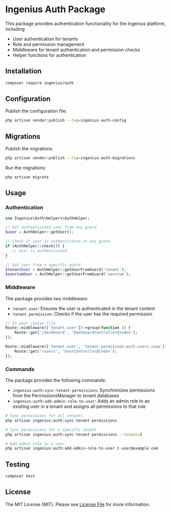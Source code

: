 # Ingenius Auth Package

This package provides authentication functionality for the Ingenius platform, including:

- User authentication for tenants
- Role and permission management
- Middleware for tenant authentication and permission checks
- Helper functions for authentication

## Installation

```bash
composer require ingenius/auth
```

## Configuration

Publish the configuration file:

```bash
php artisan vendor:publish --tag=ingenius-auth-config
```

## Migrations

Publish the migrations:

```bash
php artisan vendor:publish --tag=ingenius-auth-migrations
```

Run the migrations:

```bash
php artisan migrate
```

## Usage

### Authentication

```php
use Ingenius\Auth\Helpers\AuthHelper;

// Get authenticated user from any guard
$user = AuthHelper::getUser();

// Check if user is authenticated in any guard
if (AuthHelper::check()) {
   // User is authenticated
}

// Get user from a specific guard
$tenantUser = AuthHelper::getUserFromGuard('tenant');
$sanctumUser = AuthHelper::getUserFromGuard('sanctum');
```

### Middleware

The package provides two middleware:

- `tenant.user`: Ensures the user is authenticated in the tenant context
- `tenant.permission`: Checks if the user has the required permission

```php
// In your routes file
Route::middleware(['tenant.user'])->group(function () {
    Route::get('/dashboard', 'DashboardController@index');
});

Route::middleware(['tenant.user', 'tenant.permission:auth.users.view'])->group(function () {
    Route::get('/users', 'UserController@index');
});
```

### Commands

The package provides the following commands:

- `ingenius:auth:sync-tenant-permissions`: Synchronizes permissions from the PermissionsManager to tenant databases
- `ingenius:auth:add-admin-role-to-user`: Adds an admin role to an existing user in a tenant and assigns all permissions to that role

```bash
# Sync permissions for all tenants
php artisan ingenius:auth:sync-tenant-permissions

# Sync permissions for a specific tenant
php artisan ingenius:auth:sync-tenant-permissions --tenant=1

# Add admin role to a user
php artisan ingenius:auth:add-admin-role-to-user 1 user@example.com
```

## Testing

```bash
composer test
```

## License

The MIT License (MIT). Please see [License File](LICENSE) for more information.